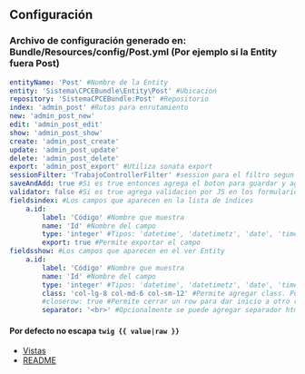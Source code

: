 ## Configuración

### Archivo de configuración generado en: Bundle/Resources/config/Post.yml (Por ejemplo si la Entity fuera Post)
```yaml
entityName: 'Post' #Nombre de la Entity
entity: 'Sistema\CPCEBundle\Entity\Post' #Ubicacion
repository: 'SistemaCPCEBundle:Post' #Repositorio
index: 'admin_post' #Rutas para enrutamiento
new: 'admin_post_new'
edit: 'admin_post_edit'
show: 'admin_post_show'
create: 'admin_post_create'
update: 'admin_post_update'
delete: 'admin_post_delete'
export: 'admin_post_export' #Utiliza sonata export
sessionFilter: 'TrabajoControllerFilter' #session para el filtro segun la entity
saveAndAdd: true #Si es true entonces agrega el boton para guardar y agregar otro
validator: false #Si es true agrega validacion por JS en los formularios (*Sin mantenimiento)
fieldsindex: #Los campos que aparecen en la lista de índices
    a.id:
        label: 'Código' #Nombre que muestra
        name: 'Id' #Nombre del campo
        type: 'integer' #Tipos: 'datetime', 'datetimetz', 'date', 'time', 'boolean', 'ONE_TO_MANY', 'MANY_TO_MANY', 'string'
        export: true #Permite exportar el campo
fieldsshow: #Los campos que aparecen en el ver Entity
    a.id:
        label: 'Código' #Nombre que muestra
        name: 'Id' #Nombre del campo
        type: 'integer' #Tipos: 'datetime', 'datetimetz', 'date', 'time', 'boolean', 'ONE_TO_MANY', 'MANY_TO_MANY', 'string'
        class: 'col-lg-8 col-md-6 col-sm-12' #Permite agregar class. Por defecto es col-12
        #closerow: true #Permite cerrar un row para dar inicio a otro row (http://getbootstrap.com/)
        separator: '<br>' #Opcionalmente se puede agregar separador html para ONE_TO_MANY || MANY_TO_MANY
```
#### Por defecto no escapa ```twig {{ value|raw }} ```

* [Vistas](vistas.md)
* [README](https://github.com/MWSimple/AdminCrudBundle/blob/version30/README.md)
